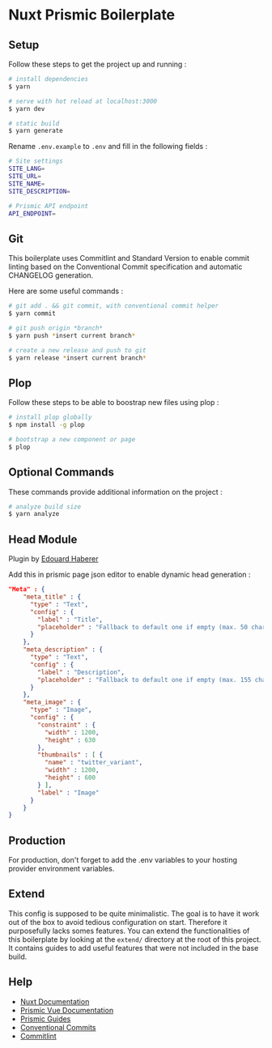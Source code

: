 # Nuxt Prismic Boilerplate

## Setup

Follow these steps to get the project up and running :

``` bash
# install dependencies
$ yarn

# serve with hot reload at localhost:3000
$ yarn dev

# static build
$ yarn generate
```

Rename `.env.example` to `.env` and fill in the following fields :

``` bash
# Site settings
SITE_LANG=
SITE_URL=
SITE_NAME=
SITE_DESCRIPTION=

# Prismic API endpoint
API_ENDPOINT=
```

## Git

This boilerplate uses Commitlint and Standard Version to enable commit linting based on the Conventional Commit specification and automatic CHANGELOG generation.

Here are some useful commands :

``` bash
# git add . && git commit, with conventional commit helper
$ yarn commit

# git push origin *branch*
$ yarn push *insert current branch*

# create a new release and push to git
$ yarn release *insert current branch*
```

## Plop

Follow these steps to be able to boostrap new files using plop :

``` bash
# install plop globally
$ npm install -g plop

# bootstrap a new component or page
$ plop
```

## Optional Commands

These commands provide additional information on the project :

``` bash
# analyze build size
$ yarn analyze
```

## Head Module

Plugin by [Edouard Haberer](https://github.com/lihbr)

Add this in prismic page json editor to enable dynamic head generation :

```json
"Meta" : {
    "meta_title" : {
      "type" : "Text",
      "config" : {
        "label" : "Title",
        "placeholder" : "Fallback to default one if empty (max. 50 characters)"
      }
    },
    "meta_description" : {
      "type" : "Text",
      "config" : {
        "label" : "Description",
        "placeholder" : "Fallback to default one if empty (max. 155 characters)"
      }
    },
    "meta_image" : {
      "type" : "Image",
      "config" : {
        "constraint" : {
          "width" : 1200,
          "height" : 630
        },
        "thumbnails" : [ {
          "name" : "twitter_variant",
          "width" : 1200,
          "height" : 600
        } ],
        "label" : "Image"
      }
    }
}
```

## Production

For production, don't forget to add the .env variables to your hosting provider environment variables.

## Extend

This config is supposed to be quite minimalistic. The goal is to have it work out of the box to avoid tedious configuration on start. Therefore it purposefully lacks somes features. You can extend the functionalities of this boilerplate by looking at the `extend/` directory at the root of this project. It contains guides to add useful features that were not included in the base build.

## Help

- [Nuxt Documentation](https://nuxtjs.org/api)
- [Prismic Vue Documentation](https://prismic.io/docs/vuejs/getting-started/with-the-vuejs-starter)
- [Prismic Guides](https://user-guides.prismic.io/en/)
- [Conventional Commits](https://www.conventionalcommits.org/en/v1.0.0/)
- [Commitlint](https://commitlint.js.org/#/)
